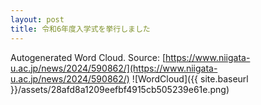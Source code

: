 ```yaml
---
layout: post
title: 令和6年度入学式を挙行しました
---
```

Autogenerated Word Cloud.
Source\: [https://www.niigata-u.ac.jp/news/2024/590862/](https://www.niigata-u.ac.jp/news/2024/590862/)
![WordCloud]({{ site.baseurl }}/assets/28afd8a1209eefbf4915cb505239e61e.png)